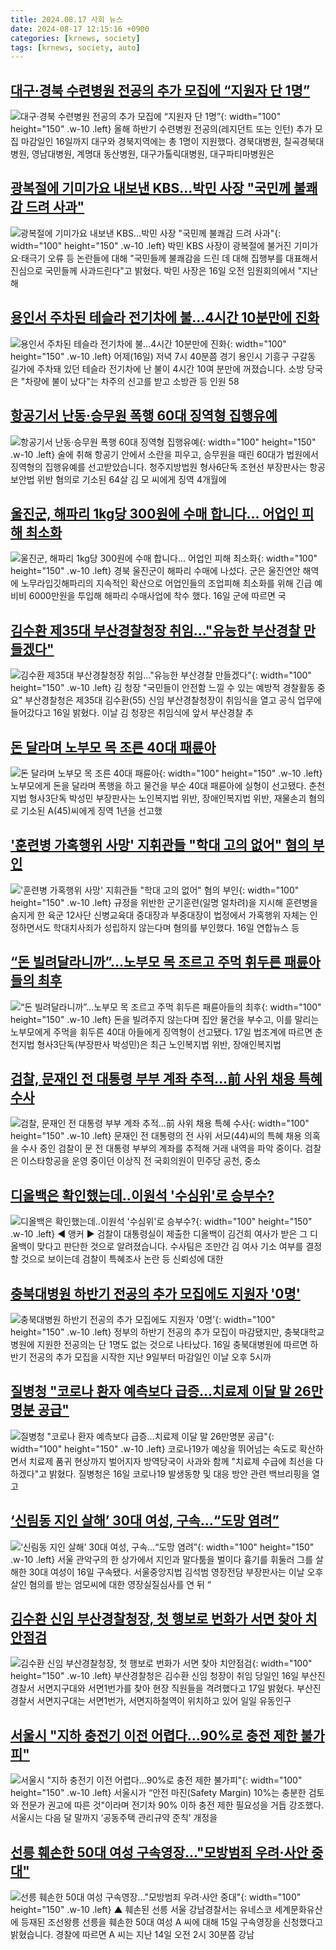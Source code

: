 ```yaml
---
title: 2024.08.17 사회 뉴스
date: 2024-08-17 12:15:16 +0900
categories: [krnews, society]
tags: [krnews, society, auto]
---
```

## [대구·경북 수련병원 전공의 추가 모집에 “지원자 단 1명”](https://n.news.naver.com/mnews/article/005/0001718468)

![대구·경북 수련병원 전공의 추가 모집에 “지원자 단 1명”](https://mimgnews.pstatic.net/image/origin/005/2024/08/16/1718468.jpg?type=nf220_150){: width="100" height="150" .w-10 .left}
올해 하반기 수련병원 전공의(레지던트 또는 인턴) 추가 모집 마감일인 16일까지 대구와 경북지역에는 총 1명이 지원했다. 경북대병원, 칠곡경북대병원, 영남대병원, 계명대 동산병원, 대구가톨릭대병원, 대구파티마병원은

## [광복절에 기미가요 내보낸 KBS...박민 사장 "국민께 불쾌감 드려 사과"](https://n.news.naver.com/mnews/article/006/0000125510)

![광복절에 기미가요 내보낸 KBS...박민 사장 "국민께 불쾌감 드려 사과"](https://mimgnews.pstatic.net/image/origin/006/2024/08/16/125510.jpg?type=nf220_150){: width="100" height="150" .w-10 .left}
박민 KBS 사장이 광복절에 불거진 기미가요·태극기 오류 등 논란들에 대해 "국민들께 불쾌감을 드린 데 대해 집행부를 대표해서 진심으로 국민들께 사과드린다"고 밝혔다. 박민 사장은 16일 오전 임원회의에서 "지난해

## [용인서 주차된 테슬라 전기차에 불…4시간 10분만에 진화](https://n.news.naver.com/mnews/article/055/0001182184)

![용인서 주차된 테슬라 전기차에 불…4시간 10분만에 진화](https://mimgnews.pstatic.net/image/origin/055/2024/08/17/1182184.jpg?type=nf220_150){: width="100" height="150" .w-10 .left}
어제(16일) 저녁 7시 40분쯤 경기 용인시 기흥구 구갈동 길가에 주차돼 있던 테슬라 전기차에 난 불이 4시간 10여 분만에 꺼졌습니다. 소방 당국은 "차량에 불이 났다"는 차주의 신고를 받고 소방관 등 인원 58

## [항공기서 난동·승무원 폭행 60대 징역형 집행유예](https://n.news.naver.com/mnews/article/056/0011782536)

![항공기서 난동·승무원 폭행 60대 징역형 집행유예](https://mimgnews.pstatic.net/image/origin/056/2024/08/17/11782536.jpg?type=nf220_150){: width="100" height="150" .w-10 .left}
술에 취해 항공기 안에서 소란을 피우고, 승무원을 때린 60대가 법원에서 징역형의 집행유예를 선고받았습니다. 청주지방법원 형사6단독 조현선 부장판사는 항공보안법 위반 혐의로 기소된 64살 김 모 씨에게 징역 4개월에

## [울진군, 해파리 1kg당 300원에 수매 합니다… 어업인 피해 최소화](https://n.news.naver.com/mnews/article/016/0002350582)

![울진군, 해파리 1kg당 300원에 수매 합니다… 어업인 피해 최소화](https://mimgnews.pstatic.net/image/origin/016/2024/08/16/2350582.jpg?type=nf220_150){: width="100" height="150" .w-10 .left}
경북 울진군이 해파리 수매에 나섰다. 군은 울진연안 해역에 노무라입깃해파리의 지속적인 확산으로 어업인들의 조업피해 최소화를 위해 긴급 예비비 6000만원을 투입해 해파리 수매사업에 착수 했다. 16일 군에 따르면 국

## [김수환 제35대 부산경찰청장 취임…"유능한 부산경찰 만들겠다"](https://n.news.naver.com/mnews/article/629/0000313742)

![김수환 제35대 부산경찰청장 취임…"유능한 부산경찰 만들겠다"](https://mimgnews.pstatic.net/image/origin/629/2024/08/16/313742.jpg?type=nf220_150){: width="100" height="150" .w-10 .left}
김 청장 "국민들이 안전함 느낄 수 있는 예방적 경찰활동 중요" 부산경찰청은 제35대 김수환(55) 신임 부산경찰청장이 취임식을 열고 공식 업무에 들어갔다고 16일 밝혔다. 이날 김 청장은 취임식에 앞서 부산경찰 추

## [돈 달라며 노부모 목 조른 40대 패륜아](https://n.news.naver.com/mnews/article/016/0002350696)

![돈 달라며 노부모 목 조른 40대 패륜아](https://mimgnews.pstatic.net/image/origin/016/2024/08/17/2350696.jpg?type=nf220_150){: width="100" height="150" .w-10 .left}
노부모에게 돈을 달라며 폭행을 하고 물건을 부순 40대 패륜아에 실형이 선고됐다. 춘천지법 형사3단독 박성민 부장판사는 노인복지법 위반, 장애인복지법 위반, 재물손괴 혐의로 기소된 A(45)씨에게 징역 1년을 선고했

## ['훈련병 가혹행위 사망' 지휘관들 "학대 고의 없어" 혐의 부인](https://n.news.naver.com/mnews/article/082/0001284330)

!['훈련병 가혹행위 사망' 지휘관들 "학대 고의 없어" 혐의 부인](https://mimgnews.pstatic.net/image/origin/082/2024/08/16/1284330.jpg?type=nf220_150){: width="100" height="150" .w-10 .left}
규정을 위반한 군기훈련(일명 얼차려)을 지시해 훈련병을 숨지게 한 육군 12사단 신병교육대 중대장과 부중대장이 법정에서 가혹행위 자체는 인정하면서도 학대치사죄가 성립하지 않는다며 혐의를 부인했다. 16일 연합뉴스 등

## [“돈 빌려달라니까”…노부모 목 조르고 주먹 휘두른 패륜아들의 최후](https://n.news.naver.com/mnews/article/020/0003582319)

![“돈 빌려달라니까”…노부모 목 조르고 주먹 휘두른 패륜아들의 최후](https://mimgnews.pstatic.net/image/origin/020/2024/08/17/3582319.jpg?type=nf220_150){: width="100" height="150" .w-10 .left}
돈을 빌려주지 않는다며 집안 물건을 부수고, 이를 말리는 노부모에게 주먹을 휘두른 40대 아들에게 징역형이 선고됐다. 17일 법조계에 따르면 춘천지법 형사3단독(부장판사 박성민)은 최근 노인복지법 위반, 장애인복지법

## [검찰, 문재인 전 대통령 부부 계좌 추적…前 사위 채용 특혜 수사](https://n.news.naver.com/mnews/article/005/0001718432)

![검찰, 문재인 전 대통령 부부 계좌 추적…前 사위 채용 특혜 수사](https://mimgnews.pstatic.net/image/origin/005/2024/08/16/1718432.jpg?type=nf220_150){: width="100" height="150" .w-10 .left}
문재인 전 대통령의 전 사위 서모(44)씨의 특혜 채용 의혹을 수사 중인 검찰이 문 전 대통령 부부의 계좌를 추적해 거래 내역을 파악 중이다. 검찰은 이스타항공을 운영 중이던 이상직 전 국회의원이 민주당 공천, 중소

## [디올백은 확인했는데‥이원석 '수심위'로 승부수?](https://n.news.naver.com/mnews/article/214/0001368223)

![디올백은 확인했는데‥이원석 '수심위'로 승부수?](https://mimgnews.pstatic.net/image/origin/214/2024/08/16/1368223.jpg?type=nf220_150){: width="100" height="150" .w-10 .left}
◀ 앵커 ▶ 검찰이 대통령실이 제출한 디올백이 김건희 여사가 받은 그 디올백이 맞다고 판단한 것으로 알려졌습니다. 수사팀은 조만간 김 여사 기소 여부를 결정할 것으로 보이는데 검찰이 특혜조사 논란 등 신뢰성에 대한

## [충북대병원 하반기 전공의 추가 모집에도 지원자 '0명'](https://n.news.naver.com/mnews/article/421/0007734236)

![충북대병원 하반기 전공의 추가 모집에도 지원자 '0명'](https://mimgnews.pstatic.net/image/origin/421/2024/08/16/7734236.jpg?type=nf220_150){: width="100" height="150" .w-10 .left}
정부의 하반기 전공의 추가 모집이 마감됐지만, 충북대학교 병원에 지원한 전공의는 단 1명도 없는 것으로 나타났다. 16일 충북대병원에 따르면 하반기 전공의 추가 모집을 시작한 지난 9일부터 마감일인 이날 오후 5시까

## [질병청 "코로나 환자 예측보다 급증…치료제 이달 말 26만명분 공급"](https://n.news.naver.com/mnews/article/421/0007733763)

![질병청 "코로나 환자 예측보다 급증…치료제 이달 말 26만명분 공급"](https://mimgnews.pstatic.net/image/origin/421/2024/08/16/7733763.jpg?type=nf220_150){: width="100" height="150" .w-10 .left}
코로나19가 예상을 뛰어넘는 속도로 확산하면서 치료제 품귀 현상까지 벌어지자 방역당국이 사과와 함께 "치료제 수급에 최선을 다하겠다"고 밝혔다. 질병청은 16일 코로나19 발생동향 및 대응 방안 관련 백브리핑을 열고

## [‘신림동 지인 살해’ 30대 여성, 구속...“도망 염려”](https://n.news.naver.com/mnews/article/023/0003852970)

![‘신림동 지인 살해’ 30대 여성, 구속...“도망 염려”](https://mimgnews.pstatic.net/image/origin/023/2024/08/16/3852970.jpg?type=nf220_150){: width="100" height="150" .w-10 .left}
서울 관악구의 한 상가에서 지인과 말다툼을 벌이다 흉기를 휘둘러 그를 살해한 30대 여성이 16일 구속됐다. 서울중앙지법 김석범 영장전담 부장판사는 이날 오후 살인 혐의를 받는 엄모씨에 대한 영장실질심사를 연 뒤 “

## [김수환 신임 부산경찰청장, 첫 행보로 번화가 서면 찾아 치안점검](https://n.news.naver.com/mnews/article/421/0007734746)

![김수환 신임 부산경찰청장, 첫 행보로 번화가 서면 찾아 치안점검](https://mimgnews.pstatic.net/image/origin/421/2024/08/17/7734746.jpg?type=nf220_150){: width="100" height="150" .w-10 .left}
부산경찰청은 김수환 신임 청장이 취임 당일인 16일 부산진경찰서 서면지구대와 서면1번가를 찾아 현장 직원들을 격려했다고 17일 밝혔다. 부산진경찰서 서면지구대는 서면1번가, 서면지하철역이 위치하고 있어 일일 유동인구

## [서울시 "지하 충전기 이전 어렵다…90%로 충전 제한 불가피"](https://n.news.naver.com/mnews/article/025/0003380145)

![서울시 "지하 충전기 이전 어렵다…90%로 충전 제한 불가피"](https://mimgnews.pstatic.net/image/origin/025/2024/08/16/3380145.jpg?type=nf220_150){: width="100" height="150" .w-10 .left}
서울시가 “안전 마진(Safety Margin) 10%는 충분한 검토와 전문가 권고에 따른 것"이라며 전기차 90% 이하 충전 제한 필요성을 거듭 강조했다. 서울시는 다음 달 말까지 ‘공동주택 관리규약 준칙’ 개정을

## [선릉 훼손한 50대 여성 구속영장…"모방범죄 우려·사안 중대"](https://n.news.naver.com/mnews/article/055/0001182017)

![선릉 훼손한 50대 여성 구속영장…"모방범죄 우려·사안 중대"](https://mimgnews.pstatic.net/image/origin/055/2024/08/16/1182017.jpg?type=nf220_150){: width="100" height="150" .w-10 .left}
▲ 훼손된 선릉 서울 강남경찰서는 유네스코 세계문화유산에 등재된 조선왕릉 선릉을 훼손한 50대 여성 A 씨에 대해 15일 구속영장을 신청했다고 밝혔습니다. 경찰에 따르면 A 씨는 지난 14일 오전 2시 30분쯤 강남

